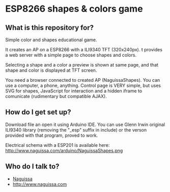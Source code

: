 # ESP8266 shapes & colors game

## What is this repository for? ##

Simple color and shapes educational game.

It creates an AP on a ESP8266 with a ILI9340 TFT (320x240px). t provides a web server with a simple page to choose shapes and colors.

Selecting a shape and a color a preview is shown at same page, and that shape and color is displayed at TFT screen.

You need a browser connected to created AP (NaguissaShapes). You can use a computer, a phone, anything. Control page is VERY simple, but uses SVG for shapes, JavaScript for interaction and a hidden iframe to comunicate (rudimentary but compatible AJAX).


## How do I get set up? ##

Download file an open it using Arduino IDE. You can use Glenn Irwin original ILI9340 library (removing the "_esp" suffix in include) or the verson provided with that program, proved to work.

Electrical schema with a ESP201 is available here: http://www.naguissa.com/arduino/NaguissaShapes.png



## Who do I talk to? ##

 * [Naguissa](https://github.com/Naguissa)
 * http://www.naguissa.com
